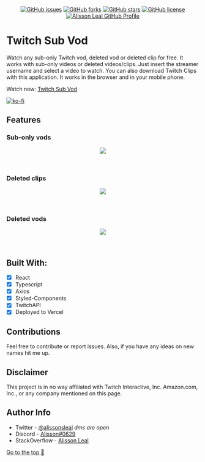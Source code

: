 <p align="center">
    <a href="https://github.com/Alissonsleal/twitch-sub-vod/issues"><img alt="GitHub issues" src="https://img.shields.io/github/issues/Alissonsleal/twitch-sub-vod?color=sucess&style=flat-square"></a>
    <a href="https://github.com/Alissonsleal/twitch-sub-vod/network"><img alt="GitHub forks" src="https://img.shields.io/github/forks/Alissonsleal/twitch-sub-vod?color=sucess&style=flat-square"></a>
    <a href="https://github.com/Alissonsleal/twitch-sub-vod/stargazers"><img alt="GitHub stars" src="https://img.shields.io/github/stars/Alissonsleal/twitch-sub-vod?color=sucess&style=flat-square"></a>
    <a href="https://github.com/Alissonsleal/twitch-sub-vod/blob/master/LICENSE"><img alt="GitHub license" src="https://img.shields.io/github/license/Alissonsleal/twitch-sub-vod?color=sucess&style=flat-square"></a>
    <a href="https://github.com/Alissonsleal/"><img alt="Alisson Leal GitHub Profile" src="https://img.shields.io/badge/made%20by-Alisson%20Leal-sucess?style=flat-square&logo=appveyor"></a>
</p>

# Twitch Sub Vod

Watch any sub-only Twitch vod, deleted vod or deleted clip for free. It works with sub-only videos or deleted videos/clips. Just insert the streamer username and select a video to watch. You can also download Twitch Clips with this application. It works in the browser and in your mobile phone.

Watch now: [Twitch Sub Vod](https://pogu.live)

[![ko-fi](https://ko-fi.com/img/githubbutton_sm.svg)](https://ko-fi.com/K3K63GGFK)

## Features

### Sub-only vods

  <p align="center">
    <img  max-width="768" src="https://i.imgur.com/zD3lA08.png">
  </p>
<br />

### Deleted clips

  <p align="center">
    <img  max-width="768" src="https://i.imgur.com/fmbQBEF.png">
  </p>
<br />

### Deleted vods

  <p align="center">
    <img  max-width="768" src="https://i.imgur.com/KWRq11W.png">
  </p>
<br />

## Built With:

- [x] React
- [x] Typescript
- [x] Axios
- [x] Styled-Components
- [x] TwitchAPI
- [x] Deployed to Vercel

## Contributions

Feel free to contribute or report issues. Also, if you have any ideas on new names hit me up.

## Disclaimer

This project is in no way affiliated with Twitch Interactive, Inc. Amazon.com, Inc., or any company mentioned on this page.

## Author Info

- Twitter - [@alissonsleal](https://twitter.com/alissonsleal) <i>dms are open</i>
- Discord - [Alisson#0629](https://discord.com/)
- StackOverflow - [Alisson Leal](https://stackoverflow.com/users/14122260/alisson-leal)

[Go to the top 🚀](#twitch-sub-vod)
